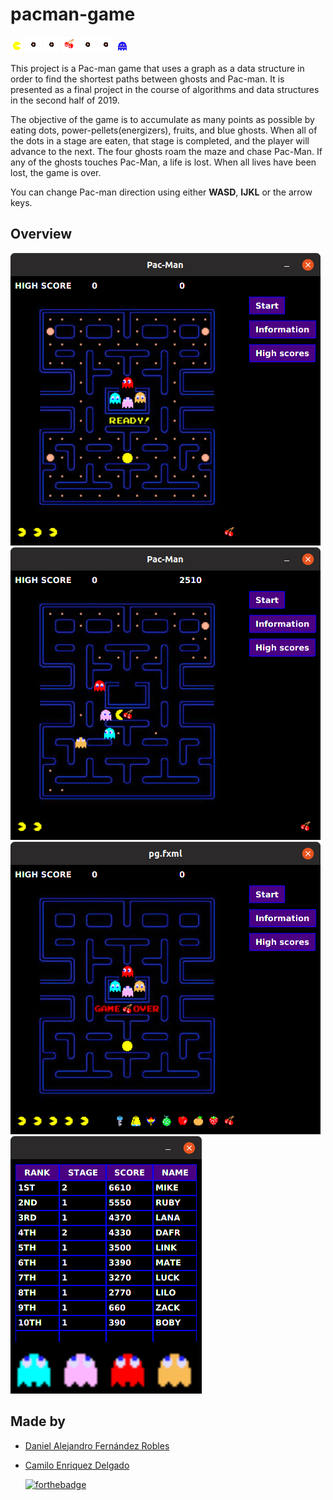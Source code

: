 # pacman-game
![pacman-game](resources/sprites/pacman/movements/1.png?raw=true)
![pacman-game](resources/sprites/food/pacdot.png?raw=true)
![pacman-game](resources/sprites/food/pacdot.png?raw=true)
![pacman-game](resources/sprites/food/bonus/cherry.png?raw=true)
![pacman-game](resources/sprites/food/pacdot.png?raw=true)
![pacman-game](resources/sprites/food/pacdot.png?raw=true)
![pacman-game](resources/sprites/ghosts/vulnerable/0.png?raw=true)

This project is a Pac-man game that uses a graph as a data structure in order to find the shortest paths between ghosts and Pac-man. It is presented as a final project in the course of algorithms and data structures in the second half of 2019.

The objective of the game is to accumulate as many points as possible by eating dots, power-pellets(energizers), fruits, and blue ghosts. When all of the dots in a stage are eaten, that stage is completed, and the player will advance to the next. The four ghosts roam the maze and chase Pac-Man. If any of the ghosts touches Pac-Man, a life is lost. When all lives have been lost, the game is over.

You can change Pac-man direction using either **WASD**, **IJKL** or the arrow keys.
  
## Overview
  ![Overview](resources/overview/ready.png?raw=true)
  ![Overview](resources/overview/eatfruit.png?raw=true)
  ![Overview](resources/overview/gameover.png?raw=true)
  ![Overview](resources/overview/leaderboard.png?raw=true)

## Made by
+ [Daniel Alejandro Fernández Robles](https://github.com/7yrionLannister "Daniel Fernández")
+ [Camilo Enriquez Delgado](https://github.com/Stigma137 "Camilo Enriquez")

  [![forthebadge](https://forthebadge.com/images/badges/made-with-java.svg)](https://forthebadge.com)
